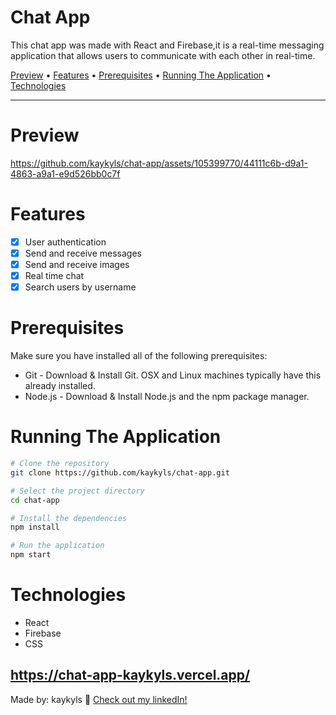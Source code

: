 <div>
<h1>Chat App</h1>
<p>This chat app was made with React and Firebase,it is a real-time messaging application that allows users to communicate with each other in real-time.</p>

<p>
  <a href="#preview">Preview</a> •
  <a href="#features">Features</a> •
  <a href="#prerequisites">Prerequisites</a> •
  <a href="#running-the-application">Running The Application</a> •
  <a href="#technologies">Technologies</a>
</p>
</div>

---

# Preview
<a href="https://chat-app-kaykyls.vercel.app/">

  https://github.com/kaykyls/chat-app/assets/105399770/44111c6b-d9a1-4863-a9a1-e9d526bb0c7f
  
  </a>





# Features
- [x] User authentication
- [x] Send and receive messages
- [x] Send and receive images
- [x] Real time chat
- [x] Search users by username

# Prerequisites
Make sure you have installed all of the following prerequisites:

- Git - Download & Install Git. OSX and Linux machines typically have this already installed.
- Node.js - Download & Install Node.js and the npm package manager.
# Running The Application
```bash
# Clone the repository
git clone https://github.com/kaykyls/chat-app.git

# Select the project directory
cd chat-app

# Install the dependencies
npm install

# Run the application
npm start
```

# Technologies
- React
- Firebase
- CSS


https://chat-app-kaykyls.vercel.app/
---
Made by: kaykyls 👋 [Check out my linkedIn!](https://www.linkedin.com/in/devkayky)

